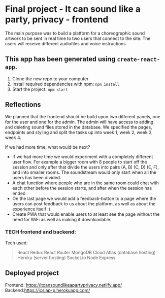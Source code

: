 # Final project - It can sound like a party, privacy - frontend
The main purpose was to build a platform for a choreographic sound artwork to be sent in real time to two users that connect to the site.
The users will receive different audiofiles and voice instructions. 

## This app has been generated using `create-react-app`. 
1. Clone the new repo to your computer
2. Install required dependencies with npm: `npm install`
3. Start the project: `npm start`

## Reflections
We planned that the frontend should be build upon two different panels, one for the user and one for the admin. The admin will have access to adding and deleting sound files stored in the database. 
We specified the pages, endpoints and styling and split the tasks up into week 1, week 2, week 3, week 4.

If we had more time, what would be next?
- If we had more time we would experiment with a completely different user flow. For example a bigger room with 8 people to start off the session and only after that divide the users into pairs (A, B) (C, D) (E, F), and into smaller rooms. The soundstream would only start when all the users has been divided.
- A chat function where people who are in the same room could chat with each other before the session starts, and after when the session has ended. 
- On the last page we would add a feedback-button to a page where the users can post feedback to us about the platform, as well as about the experience itself :)
- Create PWA that would enable users to at least see the page without the need for WiFi as well as making it downloadable.

### TECH frontend and backend: 
Tech used:
> React
> Redux
> React Router
> MongoDB Cloud Atlas (database hosting)
> Heroku (server hosting)
> Socket.io
> Node 
> Express

## Deployed project
Frontend: https://itcansoundlikeapartyprivacy.netlify.app/
Backend:https://icslap-p.herokuapp.com/
